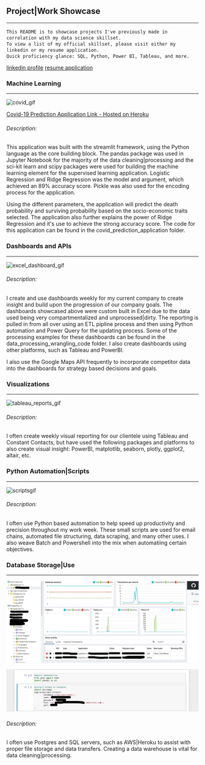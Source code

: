 ## Project|Work Showcase
---
```
This README is to showcase projects I've previously made in correlation with my data science skillset.
To view a list of my official skillset, please visit either my linkedin or my resume application.
Quick proficiency glance: SQL, Python, Power BI, Tableau, and more.
```
[linkedin profile](https://www.linkedin.com/in/derek-westjohn-82154662)
[resume application](https://derekresumeappproject.herokuapp.com/)




### Machine Learning
---
![covid_gif](https://github.com/dwest85/project_showcase/blob/main/markdown_gifs/covid19_gif.gif)

[Covid-19 Prediction Application Link - Hosted on Heroku](https://covidappproject.herokuapp.com/)

###### Description:
This application was built with the streamlit framework, using the Python language as the core building block. The pandas package was used in Jupyter Notebook for the majority of the data cleaning|processing and the sci-kit learn and scipy packages were used for building the machine learning element for the supervised learning application. Logistic Regression and Ridge Regression was the model and argument, which achieved an 89% accuracy score. Pickle was also used for the encoding process for the application.

Using the different parameters, the application will predict the death probability and surviving probability based on the socio-economic traits selected. The application also further explains the power of Ridge Regression and it's use to achieve the strong accuracy score. The code for this application can be found in the covid_prediction_application folder.



### Dashboards and APIs
---
![excel_dashboard_gif](https://github.com/dwest85/project_showcase/blob/main/markdown_gifs/dashboard_gif.gif)

###### Description:
I create and use dashboards weekly for my current company to create insight and build upon the progression of our company goals. The dashboards showcased above were custom built in Excel due to the data used being very compartmentalized and unprocessed|dirty. The reporting is pulled in from all over using an ETL pipline process and then using Python automation and Power Query for the updating process. Some of the processing examples for these dashboards can be found in the data_processing_wrangling_code folder. I also create dashboards using other platforms, such as Tableau and PowerBI.

I also use the Google Maps API frequently to incorporate competitor data into the dashboards for strategy based decisions and goals.



### Visualizations
---
![tableau_reports_gif](https://github.com/dwest85/project_showcase/blob/main/markdown_gifs/visuals_gif.gif)

###### Description:
I often create weekly visual reporting for our clientele using Tableau and Constant Contacts, but have used the following packages and platforms to also create visual insight: PowerBI, matplotlib, seaborn, plotly, ggplot2, altair, etc.



### Python Automation|Scripts
---
![scriptsgif](https://github.com/dwest85/project_showcase/blob/main/markdown_gifs/automation_gif.gif)

###### Description:
I often use Python based automation to help speed up productivity and precision throughout my work week. These small scripts are used for email chains, automated file structuring, data scraping, and many other uses. I also weave Batch and Powershell into the mix when automatiing certain objectives. 



### Database Storage|Use
---
![databaseimg1](https://github.com/dwest85/project_showcase/blob/main/markdown_images/databaseimg1.jpg)

![databaseimg2](https://github.com/dwest85/project_showcase/blob/main/markdown_images/databaseimg2.jpg)

###### Description:
I often use Postgres and SQL servers, such as AWS|Heroku to assist with proper file storage and data transfers. Creating a data warehouse is vital for data cleaning|processing.



